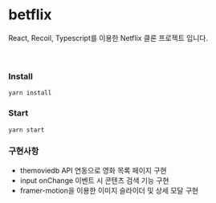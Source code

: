 # betflix

React, Recoil, Typescript를 이용한 Netflix 클론 프로젝트 입니다.
<br />
<br />
<br />

### Install

```
yarn install
```

### Start

```
yarn start
```

### 구현사항

- themoviedb API 연동으로 영화 목록 페이지 구현
- input onChange 이벤트 시 콘텐츠 검색 기능 구현
- framer-motion을 이용한 이미지 슬라이더 및 상세 모달 구현
